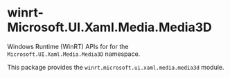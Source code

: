 <!-- warning: Please don't edit this file. It was automatically generated. -->

# winrt-Microsoft.UI.Xaml.Media.Media3D

Windows Runtime (WinRT) APIs for for the `Microsoft.UI.Xaml.Media.Media3D` namespace.

This package provides the `winrt.microsoft.ui.xaml.media.media3d` module.
